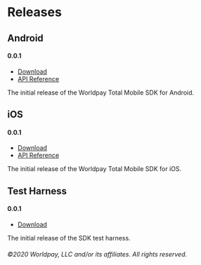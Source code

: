 # Releases

## Android

#### 0.0.1

* [Download](android/0.0.1/worldpay-total-sdk.aar)
* [API Reference](android/0.0.1/docs/)

The initial release of the Worldpay Total Mobile SDK for Android.

## iOS

#### 0.0.1

* [Download](ios/0.0.1/WorldpayTotalSDK.framework)
* [API Reference](ios/0.0.1/docs/)

The initial release of the Worldpay Total Mobile SDK for iOS.

## Test Harness

#### 0.0.1

* [Download](test-harness/0.0.1/wpt-ipc-stub-0.0.1.jar)

The initial release of the SDK test harness.

###### ©2020 Worldpay, LLC and/or its affiliates. All rights reserved.